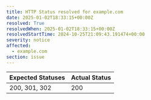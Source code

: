 ```yaml
---
title: HTTP Status resolved for example.com
date: 2025-01-02T18:33:15+00:00Z
resolved: True
resolvedWhen: 2025-01-02T18:33:15+00:00Z
resolvedStartTime: 2024-10-25T21:09:43.191474+00:00
severity: notice
affected:
  - example.com
section: issue
---
```


| Expected Statuses | Actual Status  |
|-------------------|----------------|
| 200, 301, 302 | 200 |
